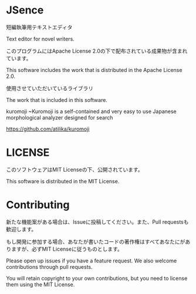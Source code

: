 # JSence

短編執筆用テキストエディタ

Text editor for novel writers.

このプログラムにはApache License 2.0の下で配布されている成果物が含まれています。

This software includes the work that is distributed in the Apache License 2.0.

使用させていただいているライブラリ

The work that is included in this software.

kuromoji ~Kuromoji is a self-contained and very easy to use Japanese morphological analyzer designed for search

https://github.com/atilika/kuromoji


# LICENSE

このソフトウェアはMIT Licenseの下、公開されています。

This software is distributed in the MIT License.

# Contributing

新たな機能案がある場合は、Issueに投稿してください。また、Pull requestsも歓迎します。

もし開発に参加する場合、あなたが書いたコードの著作権はすべてあなたにがありますが、必ずMIT Licenseに従うものとします。

Please open up issues if you have a feature request. We also welcome contributions through pull requests.

You will retain copyright to your own contributions, but you need to license them using the MIT License.